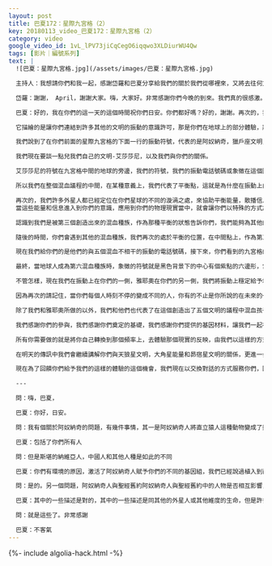 ```yaml
---
layout: post
title: 巴夏172：星際九宮格（2）
key: 20180113_video_巴夏172：星際九宮格（2）
category: video
google_video_id: 1vL_lPV73jiCqCegO6iqqwo3XLDiurWU4Qw
tags: [影片｜編號系列]
text: |
  ![巴夏：星際九宮格.jpg](/assets/images/巴夏：星際九宮格.jpg)

  主持人：我想請你們和我一起，感謝岱羅和巴夏分享給我們的關於我們從哪裡來，又將去往何方的新看法，謝謝你岱羅和巴夏。

  岱羅：謝謝， April，謝謝大家。嗨，大家好。非常感謝你們今晚的到來。我們真的很感激。我會馬上通靈，讓巴夏來說他要說的話。我一會兒見了。祝你們開心。

  巴夏：好的，我在你們的這一天的這個時間祝你們日安。你們都好嗎？好的，謝謝。再次的，我們對和你們共同創造的這場互動以及允許這場傳訊表示感謝，我們現在繼續這場昨晚這個時間說過的《星際九宮格》的傳訊。

  它描繪的是讓你們連結到許多其他的文明的振動的意識許可，那是你們在地球上的部分體驗，將信息，能量傳遞給你們，讓你們能夠深入瞭解那些領域的經驗，那是你們人類的許多基因材料的反映。因為你們包含那些，你們就有能力使用那種感知，那種能量振動深入的瞭解這些不同的文明，使用任何你想要的意識許可。當然也能夠使用這些不同文明的符號，或者叫振動的電話號碼，如果你們願意的話，我們通過簡短的回顧一下昨晚的信息再繼續進行下去。

  我們說到了在你們前面的星際九宮格的下面一行的振動符號，代表的是阿奴納奇，獵戶座文明，以及灰人聯邦，我們昨晚說的是這三個文明，大體上描述了來自阿奴納奇人對你們的基因材料進行的升級，讓你們獲得了阿奴納奇人的基因，介紹了獵戶座的轉變振動引入到你們的社會，來增強你們的能力，將能量由負面轉化為正面，將黑暗轉化為光明，還介紹了灰人聯邦的振動，他們來自平行現實中的另一個地球，他們激活並改造了（你們的）基因材料，不僅是為了創造出這些混血文明，比如我們。而且還為了讓你們有機會參與到這個議程中，讓你們的地球走向一條相比於灰人文明走上的令他們變異成現在這個樣子更加正面的道路。

  我們現在要談一點兒我們自己的文明-艾莎莎尼，以及我們與你們的關係。

  艾莎莎尼的符號在九宮格中間的地球的旁邊，我們的符號，我們的振動電話號碼或象徵在這個圖表中是由黑色背景下的發出藍光的或藍邊的黑三角形所表示，在中央的象徵地球的符號的右側是雅耶奧文明的象徵符號，雅耶奧是個混血文明，他們會是早於所有其他文明最先與你們公開接觸的地外文明，在我們開始之前，我們再次的提醒你們，我們是灰人文明混血工程下的產物，我們是灰人創造的五個混血文明中的第三個。

  所以我們在整個混血議程的中間，在某種意義上，我們代表了平衡點，這就是為什麼在振動上由我們來協助你們，把這些信息分享給你們，讓你們來創造出你們內在更加平衡的能量，以及為什麼許多停留在你們星球上的亞利桑那州的塞多納市上空的飛船，包括我自己的，會在振動上連接到你們世界周圍許多不同的漩渦，來協助那些能量流過那些漩渦，流過那些大門，流過那些門道，那些能量門戶，進入到不同的維度來幫助平衡你們世界的能量。你們就能夠完全的運用好你們的能力來轉化一個可以叫做緩衝環境，安全環境，使你們自由的選擇那條你們已經選擇的最為正面的，最為平衡的道路。

  再次的，我們許多外星人都已經定位在你們星球的不同的漩渦之處，來協助平衡能量，散播信息
  當這些能量和信息進入到你們的意識，應用到你們的物理現實當中，就會讓你們以特殊的方式加速進入到與我們的社會選擇的讓我們演化到現在這個位置非常相似的方向上來，我們正進入並體驗由物理現實轉化到非物理現實的世界，在這一點上，我們叫自己類物理生命，我們能夠以物理方式存在，同時還可以按照靈體的很多性質而存在，當你們現在由第三密度進入到第四密度的物理現實，我們正由第四密度的物理現實轉換進入到第五密度的非物理現實當中，但是我們依然處在中間的平衡點上，這個我們正在體驗的平衡階段，平衡能量使得我們可以傳遞給你們同樣的平衡的振動，讓你們可以在中立的位置，在介於二元性，介於極性的第三位置，在負面性與正面性，黑暗與光明，限制與自由之間找到自己，給你們機會在那種平衡的振動中，通過匹配上那種我們通過這個靈媒的身體發出的平衡的頻率來中和你們人生中的所有的事件，以一種中立的觀察角度來審視你們遇到的情況和情境，給你們機會來在一些情況中賦予你們更喜歡的意義，並從中獲得你們渴望的，偏好的益處，而不是繼續體驗你們在你們的星球上體驗了數幾千年的體驗，即自動的在一些情境下採取負面的回應，只會受到那些情境的負面影響。

  認識到我們是被第三個創造出來的混血種族，作為那種平衡的狀態告訴你們，我們能夠為其他的混血種族以恰當的順序與你們互動而鋪路，雅耶奧（或者我們古語稱之為莎拉娜雅）的意思是第一個，他們是五個混血種族中最後一個被創造出來的。因為是最後被創造出來的，也就是最新的種族，他們就比我們更加接近你們人類，自然比第一個混血種族與人類相似的多，所以在那種意義上，那就是為什麼由他們作為第一個接觸你們的地外文明，以便於你們可以體驗到與你們有許多相似性的外星文明，因此那對於你們來說就不會顯得太外星了，來同化與他們互動。

  隨後的時間，你們會遇到其他的混血種族，我們再次的處於平衡的位置，在中間點上，作為第三個被創造出來混血種族會是你們第三個遇見的外星種族。現在，你們可以看到中間那個代表地球方塊的右側，從我們的觀點來看，從我們的矩陣來看，從我們的創造的意識許可來看，有黑色的背景，藍E，你們會注意到圓圈裡邊有三角形的圖案代表的就是雅耶奧，對於這個符號還是有一點的困惑，你們許多人還記得先前問過的雅耶奧的振動電話號碼或符號，我們告訴你們的是黑色背景下的中間有個綠點的白色五邊形，這就是雅耶奧的符號，但是這個符號是關於五個混血文明的。

  現在我們給你們的是他們的與五個混血不相干的振動的電話號碼，接下來，你們看到的九宮格的右側寫的是新混血，首先這包含了帶綠點的白色五邊形的符號，那個符號也代表了他們與其他的混血種族的關係，你們會發現下一個混血文明是由黑色背景下白色五邊形，中間有一個金黃色的點（譯註：這個混血文明叫Plau'yel，普拉耶奧，由昴宿星文明和雅耶奧文明混血），我們（艾莎莎尼文明）是由中間有藍點的白色五邊形所代表，被創造出來的第二個混血種族，也就是我們提到的第四個混血文明是由中間有紫點的白色五邊形所代表，第一個被創造出的混血種族是更加接近灰人，與灰人更相似的，他們的標誌是中間有黑點的白色五邊形所代表。

  最終，當地球人成為第六混血種族時，象徵的符號就是黑色背景下的中心有個紫點的六邊形，當它開始進化時，那個紫點就會變成一個紫色的六角星，當第六混血種族發展到其高峰並以特別的方式在能量上與其他的混血種族融合在一起時，那就會形成我們稱作的第七混血種族，描述他們的振動符號是黑色背景下，中心有一個黑色六角星的白色六邊形，那在振動上代表的是他們與時空本身的聯繫，這個第七混血種族會在振動上非常非常強大的連結到時空本質上，並且會以某種我們以前從未在其他種族身上見過的方式來運作，那會發生在你們所說的遙遠的未來。

  不管怎樣，現在我們在振動上在你們的一側，雅耶奧在你們的另一側，我們將振動上穩定給予地球層面，給予地球體驗，給予地球頻率，所以你們現在正在經歷的轉變，更多的發現你們自己的過程可以因為我們在你們的周圍而更加穩定，某種意義上可以說是手挽手，肩並肩，你們在中間，我們一起走，給你們機會真正的敞開自己，迎接更多的自己，更多的體驗，更多的大門，更多的門戶，讓更多的事物進來，同時通過更加的活在當下，活在此刻讓你自己體驗到改變你的過去還有未來。

  因為再次的請記住，當你們每個人時刻不停的變成不同的人，你有的不止是你所說的在未來的一種改變，當你成為一個不同的人的時候，你也同樣改變了你的歷史，你的過去，代表了線性過去中已經發生的事情而創造出了今天的你，這只是從線性的角度來看，所以我們的文明（艾莎莎尼）和雅耶奧文明都在幫助你們專注在中央，中和所有的事情，賦予你們偏好的意義，讓你們開始真正的以更加發自內心的方式，更加有意識的體驗這場你們一直在經歷的轉變，你們能夠更加有意識的決定你們的方向，在每秒經過數十億個平行地球的時候，你們能夠做出更大的跨越式發展，更大的不同，開始體驗你們一直體驗的轉變，但是要更加的有意識，你們自己決定去體驗那種你們更加喜歡的現實。

  除了我們和雅耶奧所做的以外，我們和他們也代表了在這個創造出了五個文明的議程中混血孩子們。因此，我們都融合在了一起。你們，我們和雅耶奧人一同推動你們的文明，轉化成第六混血種族，這些混血孩子們最終都會由飛船帶到地球上來，就如我們以前說過的，他們生活在你們星球上未經選擇的安全的遙遠地區，讓他們逐步的適應你們的社會，同時你們的社會也逐漸的適應他們，開始習慣於發生在你們星球上的進化上的轉變，讓你們走上一條充滿歡樂，激情和狂喜的道路，轉化你們，解開你們內在的所有不同文明的基因，讓你們隨著時間越來越成為從很早開始就存在於你們體內的混血表達，因為當阿奴納奇人將他們的基因引入到直立猿人，創造出現代智人的時候，他們已經擁有了許多不同種族的基因，並將那些基因賦予了你們，所以你們已經是高度混血化的種族，，但是這是打開開關，啟動你們基因的時候，的日子，的時代，讓你們更有能力表達存在於你們體內的不同的基因矩陣，不同的振動頻率，以便你們可以真正的符合那些最能代表你們能力的潛力，去體驗一個更加靈活，更加可塑的如夢般的現實，使你們真正的更加有意識的顯化出你們真正的本質，嶄露頭角，在我們的文明和雅耶奧文明之間取得你們的位置，作為形成第六混血種族的大熔爐，以你們的本質創造出來。

  我們感謝你們的參與，我們感謝你們奠定的基礎，我們感謝你們提供的基因材料，讓我們一起在這個時候創造出一個你們幾乎無法想像的揚升體驗，你們的世界會非常快速的在你們和雅耶奧文明公開接觸之後的年份裡開始加速，讓你們非常快速的把自己轉變到真正更加代表了你們夢想中的地球的平行現實的地球之上，因為那個夢想確實存在，因為那個夢想是真的，它就存在於當下。

  所有你需要做的就是將你自己轉換到那個頻率上，去體驗那個現實的反映，由我們以這樣的方式協助著你們，你們願意敞開心扉接受這些我們同你們所有人分享的能量和信息，由你們同意參與到這個項目中來，推動你們在振動上和能量上朝這個方向前進，再一次的，我們感謝你們給予我們的禮物，通過你們的眼睛體驗這場轉變，那麼，在所有這些我們分享給你們關於這個九宮格的事情當中，在所有這些代表了不同文明的振動符號當中，你們都可以進入其中獲取你們在轉變當中需要的信息和能量，當你們在日常生活時，真正的讓自己賞玩這些符號，對著它們冥想，它們是意識許可，讓你們的想像力和它們共舞，感覺什麼是自然的，什麼最吸引你，就和它們對齊，讓你自己開始感覺打開了內在的能量，啟動了內在的基因，這樣一來你們可以真正的以魔法般的方式開始體驗你們的現實，因為那才是你們的現實的真正本質。記住，你們永遠都在靈性當中，你們只是在做夢認為自己不是，你們會發現通過專注在這些符號上，這些振動上，會喚醒你們內在的能量，你們會比以往在物理世界的夢境中更加清醒，而那會真正的，真正的以奇蹟般的，不可思議的，神奇的方式轉變你們的生命，讓你們自己進入到神秘當中，因為它比我們告訴你們的符號要隱藏了多得多，我們只是剛剛揭開面紗，事情會在你們內在展開，當你們專注在這些意識許可的時候，你們會對你們自己將發現的事物感到驚奇。

  在明天的傳訊中我們會繼續講解你們與天狼星文明，大角星能量和昴宿星文明的關係，更進一步的解釋這個九宮格中括起來的部分，即「超級智人」，「爬蟲人」，「原初智人」以及「新混血」，描繪在整個圖畫上，這三部分完整的組成了這整個意識許可，給你們最大的優勢，最大的機會越來越加速進入到你們真正偏愛的自我，並且去在你們的物理夢境中體驗那個反映。

  現在為了回饋你們給予我們的這樣的體驗的這個機會，我們現在以交換對話的方式服務你們，回答問題。

  ---

  問：嗨，巴夏，

  巴夏：你好，日安。

  問：我有個關於阿奴納奇的問題，有幾件事情，其一是阿奴納奇人將直立猿人這種動物變成了擁有文明的智人，那麼是否包括了埃及人，斯堪的納維亞人（北歐日耳曼語系的）等等人種？

  巴夏：包括了你們所有人

  問：但是斯堪的納維亞人，中國人和其他人種是如此的不同

  巴夏：你們有環境的原因，激活了阿奴納奇人賦予你們的不同的基因組，我們已經說過植入到直立猿人體內的阿奴納奇人的DNA本身就是來自不同文明的不同基因，又因為不同的環境因素使得你們呈現出不同的樣貌，當你們遷徙到整個地球的時候，說的通嗎？回答了你的問題嗎？

  問：是的。另一個問題，阿奴納奇人與聖經舊約阿奴納奇人與聖經舊約中的人物是否相互影響，他們是否與人類有過互動？

  巴夏：其中的一些描述是對的，其中的一些描述是同其他的外星人或其他維度的生命，但是許多這樣描述都是發生在那時候與阿奴納奇人的互動上，是的。

  問：就是這些了。非常感謝

  巴夏：不客氣
---
```


{%- include algolia-hack.html -%}
